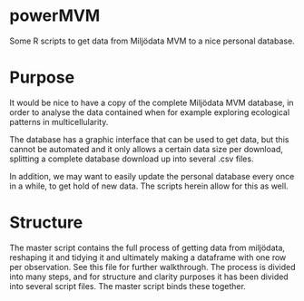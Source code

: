 # powerMVM
Some R scripts to get data from Miljödata MVM to a nice personal database.


# Purpose
It would be nice to have a copy of the complete Miljödata MVM database, in order to analyse the data contained when for example exploring ecological patterns in multicellularity.

The database has a graphic interface that can be used to get data, but this cannot be automated and it only allows a certain data size per download, splitting a complete database download up into several .csv files.

In addition, we may want to easily update the personal database every once in a while, to get hold of new data. The scripts herein allow for this as well.


# Structure
The master script contains the full process of getting data from miljödata, reshaping it and tidying it and ultimately making a dataframe with one row per observation. See this file for further walkthrough. The process is divided into many steps, and for structure and clarity purposes it has been divided into several script files. The master script binds these together.
